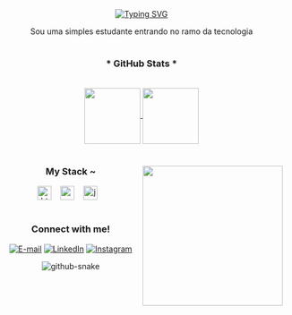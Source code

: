 <div align="center">
<a href="https://git.io/typing-svg">
<a href="https://git.io/typing-svg"><img src="https://readme-typing-svg.demolab.com?font=Fira+Code&pause=1000&color=6ED4F7&center=true&width=435&lines=Hello+world!%2C+I'm+Luana+" alt="Typing SVG" /></a>
</a>
</div>

<p align="center">Sou uma simples estudante entrando no ramo da tecnologia</p>

#

<div style="text-align: center;" align="center">
  <h3>* GitHub Stats *</h3>
  <br>
<a href="https://github.com/anuraghazra/github-readme-stats">
  <img height=100 align="center" src="https://github-readme-stats.vercel.app/api?username=Luana002&show_icons=true&hide=contribs,prs&cache_seconds=86400&theme=holi" />
</a>
<a href="https://github.com/anuraghazra/convoychat">
  <img height=100 align="center" src="https://github-readme-stats.vercel.app/api/top-langs?username=Luana002&layout=compact&langs_count=8&card_width=320" />
</a>

#

<img align="right" alt="" height="250px" src="https://i.pinimg.com/564x/b5/96/e3/b596e370fb7afb7ab6537bb18868d385.jpg">

<h3 align="left 50px">My Stack ~</h3>

 <div align="left 50px">
  <img src="https://cdn.jsdelivr.net/gh/devicons/devicon/icons/html5/html5-original.svg" height="25" alt="html5 logo"  />
  <img width="8" />
  <img src="https://cdn.jsdelivr.net/gh/devicons/devicon/icons/css3/css3-original.svg" height="25" alt="css3 logo"  />
  <img width="8" />
  <img src="https://cdn.jsdelivr.net/gh/devicons/devicon/icons/javascript/javascript-plain.svg" height="25" alt="javascript logo"  />
  <img width="8" />
 </div>

 #

<h3 align="left 50px">Connect with me!</h3>

[![E-mail](https://img.shields.io/badge/-Email-000?style=for-the-badge&logo=microsoft-outlook&logoColor=FF00F6&color:FFF)](mailto:correaluana623@gmail.com)
[![LinkedIn](https://img.shields.io/badge/-LinkedIn-000?style=for-the-badge&logo=linkedin&logoColor=FF00F6&color:FFF)](https://linkedin.com/in/luana-corrêa-7b422b2b6/)
[![Instagram](https://img.shields.io/badge/-Instagram-000?style=for-the-badge&logo=instagram&logoColor=FF00F6&color:FFF)](https://www.instagram.com/bluee.code/)


<picture>
  <source media="(prefers-color-scheme: dark)" srcset="github-snake-dark.svg" />
  <source media="(prefers-color-scheme: light)" srcset="github-snake.svg" />
  <img alt="github-snake" src="github-snake.svg" />
</picture>


<!---
Luana002/Luana002 is a ✨ special ✨ repository because its `README.md` (this file) appears on your GitHub profile.
You can click the Preview link to take a look at your changes.
--->
